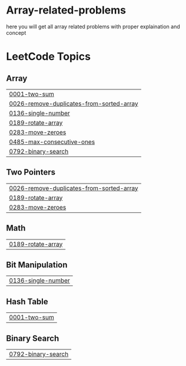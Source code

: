 # Array-related-problems
here you will get all array related problems with proper explaination and concept 

<!---LeetCode Topics Start-->
# LeetCode Topics
## Array
|  |
| ------- |
| [0001-two-sum](https://github.com/Shrayash-hub/Array-related-problems/tree/master/0001-two-sum) |
| [0026-remove-duplicates-from-sorted-array](https://github.com/Shrayash-hub/Array-related-problems/tree/master/0026-remove-duplicates-from-sorted-array) |
| [0136-single-number](https://github.com/Shrayash-hub/Array-related-problems/tree/master/0136-single-number) |
| [0189-rotate-array](https://github.com/Shrayash-hub/Array-related-problems/tree/master/0189-rotate-array) |
| [0283-move-zeroes](https://github.com/Shrayash-hub/Array-related-problems/tree/master/0283-move-zeroes) |
| [0485-max-consecutive-ones](https://github.com/Shrayash-hub/Array-related-problems/tree/master/0485-max-consecutive-ones) |
| [0792-binary-search](https://github.com/Shrayash-hub/Array-related-problems/tree/master/0792-binary-search) |
## Two Pointers
|  |
| ------- |
| [0026-remove-duplicates-from-sorted-array](https://github.com/Shrayash-hub/Array-related-problems/tree/master/0026-remove-duplicates-from-sorted-array) |
| [0189-rotate-array](https://github.com/Shrayash-hub/Array-related-problems/tree/master/0189-rotate-array) |
| [0283-move-zeroes](https://github.com/Shrayash-hub/Array-related-problems/tree/master/0283-move-zeroes) |
## Math
|  |
| ------- |
| [0189-rotate-array](https://github.com/Shrayash-hub/Array-related-problems/tree/master/0189-rotate-array) |
## Bit Manipulation
|  |
| ------- |
| [0136-single-number](https://github.com/Shrayash-hub/Array-related-problems/tree/master/0136-single-number) |
## Hash Table
|  |
| ------- |
| [0001-two-sum](https://github.com/Shrayash-hub/Array-related-problems/tree/master/0001-two-sum) |
## Binary Search
|  |
| ------- |
| [0792-binary-search](https://github.com/Shrayash-hub/Array-related-problems/tree/master/0792-binary-search) |
<!---LeetCode Topics End-->